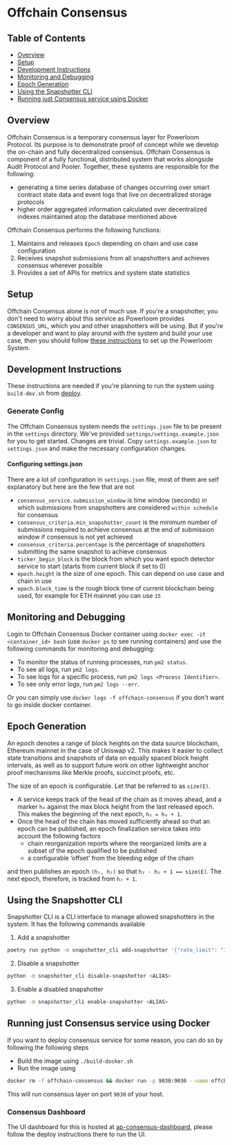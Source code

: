 # Offchain Consensus

## Table of Contents

- [Overview](#overview)
- [Setup](#setup)
- [Development Instructions](#development-instructions)
- [Monitoring and Debugging](#monitoring-and-debugging)
- [Epoch Generation](#epoch-generation)
- [Using the Snapshotter CLI](#using-the-snapshotter-cli)
- [Running just Consensus service using Docker](#running-just-consensus-service-using-docker)

## Overview

Offchain Consensus is a temporary consensus layer for Powerloom Protocol. Its purpose is to demonstrate proof of concept while we develop the on-chain and fully decentralized consensus. Offchain Consensus is component of a fully functional, distributed system that works alongside Audit Protocol and Pooler. Together, these systems are responsible for the following:

- generating a time series database of changes occurring over smart contract state data and event logs that live on decentralized storage protocols
- higher order aggregated information calculated over decentralized indexes maintained atop the database mentioned above

Offchain Consensus performs the following functions:

1. Maintains and releases `Epoch` depending on chain and use case configuration
2. Receives snapshot submissions from all snapshotters and achieves consensus wherever possible
3. Provides a set of APIs for metrics and system state statistics

## Setup

Offchain Consensus alone is not of much use. If you're a snapshotter, you don't need to worry about this service as Powerloom provides `CONSENSUS_URL`, which you and other snapshotters will be using. But if you're a developer and want to play around with the system and build your use case, then you should follow [these instructions](https://github.com/PowerLoom/deploy#instructions-for-code-contributors) to set up the Powerloom System.

## Development Instructions

These instructions are needed if you're planning to run the system using `build-dev.sh` from [deploy](https://github.com/PowerLoom/deploy).

### Generate Config

The Offchain Consensus system needs the `settings.json` file to be present in the `settings` directory. We've provided `settings/settings.example.json` for you to get started. Changes are trivial. Copy `settings.example.json` to `settings.json` and make the necessary configuration changes.

#### Configuring settings.json
There are a lot of configuration in `settings.json` file, most of them are self explanatory but here are the few that are not
- `consensus_service.submission_window` is time window (seconds) in which submissions from snapshotters are considered `within schedule` for consensus
- `consensus_criteria.min_snapshotter_count` is the minimum number of submissions required to achieve consensus at the end of submission window if consensus is not yet achieved
- `consensus_criteria.percentage` is the percentage of snapshotters submitting the same snapshot to achieve consensus
- `ticker_begin_block` is the block from which you want epoch detector service to start (starts from current block if set to 0)
- `epoch.height` is the size of one epoch. This can depend on use case and chain in use
- `epoch.block_time` is the rough block time of current blockchain being used, for example for ETH mainnet you can use `15`

## Monitoring and Debugging

Login to Offchain Consensus Docker container using `docker exec -it <container_id> bash` (use `docker ps` to see running containers) and use the following commands for monitoring and debugging:

- To monitor the status of running processes, run `pm2 status`.
- To see all logs, run `pm2 logs`.
- To see logs for a specific process, run `pm2 logs <Process Identifier>`.
- To see only error logs, run `pm2 logs --err`.

Or you can simply use `docker logs -f offchain-consensus` if you don't want to go inside docker container.
## Epoch Generation

An epoch denotes a range of block heights on the data source blockchain, Ethereum mainnet in the case of Uniswap v2. This makes it easier to collect state transitions and snapshots of data on equally spaced block height intervals, as well as to support future work on other lightweight anchor proof mechanisms like Merkle proofs, succinct proofs, etc.

The size of an epoch is configurable. Let that be referred to as `size(E)`.

- A service keeps track of the head of the chain as it moves ahead, and a marker `h₀` against the max block height from the last released epoch. This makes the beginning of the next epoch, `h₁ = h₀ + 1`.
- Once the head of the chain has moved sufficiently ahead so that an epoch can be published, an epoch finalization service takes into account the following factors
    - chain reorganization reports where the reorganized limits are a subset of the epoch qualified to be published
    - a configurable ‘offset’ from the bleeding edge of the chain

 and then publishes an epoch `(h₁, h₂)` so that `h₂ - h₁ + 1 == size(E)`. The next epoch, therefore, is tracked from `h₂ + 1`.

## Using the Snapshotter CLI
Snapshotter CLI is a CLI interface to manage allowed snapshotters in the system. It has the following commands available

1. Add a snapshotter
```bash
poetry run python -m snapshotter_cli add-snapshotter '{"rate_limit": "10000/day;300/minute;40/second", "active": "active", "name": "HappySnapper", "email": "xyx@abc.com", "alias": "ALIAS"}'
```

2. Disable a snapshotter
```bash
python -m snapshotter_cli disable-snapshotter <ALIAS>
```

3. Enable a disabled snapshotter
```bash
python -m snapshotter_cli enable-snapshotter <ALIAS>
```

## Running just Consensus service using Docker
If you want to deploy consensus service for some reason, you can do so by following the following steps

- Build the image using `./build-docker.sh`
- Run the image using
```bash
docker rm -f offchain-consensus && docker run -p 9030:9030 --name offchain-consensus -d powerloom-offchain-consensus:latest && docker logs -f offchain-consensus
```
This will run consensus layer on port `9030` of your host.
### Consensus Dashboard
The UI dashboard for this is hosted at [ap-consensus-dashboard](https://github.com/PowerLoom/ap-consensus-dashboard), please follow the deploy instructions there to run the UI.
